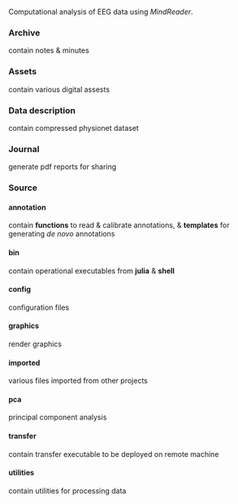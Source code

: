 Computational analysis of EEG data using _MindReader_.

### Archive

contain notes & minutes

### Assets

contain various digital assests

### Data description

contain compressed physionet dataset

### Journal

generate pdf reports for sharing

### Source

#### annotation

contain **functions** to read & calibrate annotations, & **templates** for generating _de novo_ annotations

#### bin

contain operational executables from **julia** & **shell**

#### config

configuration files

#### graphics

render graphics

#### imported

various files imported from other projects

#### pca

principal component analysis

#### transfer

contain transfer executable to be deployed on remote machine

#### utilities

contain utilities for processing data
